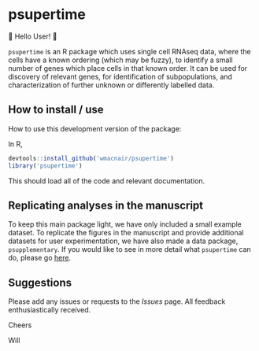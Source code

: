 # psupertime

:wave: Hello User! :wave:

`psupertime` is an R package which uses single cell RNAseq data, where the cells have a known ordering (which may be fuzzy), to identify a small number of genes which place cells in that known order. It can be used for discovery of relevant genes, for identification of subpopulations, and characterization of further unknown or differently labelled data.


## How to install / use

How to use this development version of the package:

In R, 
```R
devtools::install_github('wmacnair/psupertime')
library('psupertime')
```

This should load all of the code and relevant documentation. 

## Replicating analyses in the manuscript

To keep this main package light, we have only included a small example dataset. To replicate the figures in the manuscript and provide additional datasets for user experimentation, we have also made a data package, `psupplementary`. If you would like to see in more detail what `psupertime` can do, please go [here](https://github.com/wmacnair/psupplementary).


## Suggestions

Please add any issues or requests to the _Issues_ page. All feedback enthusiastically received.

Cheers

Will
